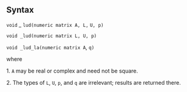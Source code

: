 ## Syntax

`void`<span class="nowrap"> _ `lud(numeric matrix A, L,`
`U, p)`

`void _lud(numeric matrix L, U, p)`

`void _lud_la(numeric matrix A`, `q)`

where

1\. `A` may be real or complex and need not be square.

2\. The types of `L`, `U`, `p`, and `q` are irrelevant; results are
returned there.

